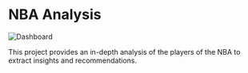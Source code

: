 # NBA Analysis
![Dashboard](https://github.com/baleeghmoawad5555/nba_analysis/assets/84938282/4854102c-1461-429a-b961-a264a578b4c9)

This project provides an in-depth analysis of the players of the NBA to extract insights and recommendations.
